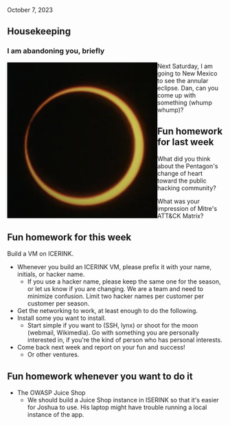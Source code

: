 
October 7, 2023

## Housekeeping

### I am abandoning you, briefly
<!-- markdownlint-disable MD033 -->
<img src="../images/annular-eclipse.png" alt="drawing" width="350" alt="annular eclipse" style="float: left"/>
Next Saturday, I am going to New Mexico to see the annular eclipse. Dan, can you come up with something (whump whump)?

## Fun homework for last week

What did you think about the Pentagon's change of heart toward the public hacking community?

What was your impression of Mitre's ATT&CK Matrix?

## Fun homework for this week

Build a VM on ICERINK.

- Whenever you build an ICERINK VM, please prefix it with your name, initials, or hacker name.
  - If you use a hacker name, please keep the same one for the season, or let us know if you are changing. We are a team and need to minimize confusion. Limit two hacker names per customer per customer per season.
- Get the networking to work, at least enough to do the following.
- Install some you want to install.
  - Start simple if you want to (SSH, lynx) or shoot for the moon (webmail, Wikimedia). Go with something you are personally interested in, if you're the kind of person who has personal interests.
- Come back next week and report on your fun and success!
  - Or other ventures.

## Fun homework whenever you want to do it

- The OWASP Juice Shop
  - We should build a Juice Shop instance in ISERINK so that it's easier for Joshua to use. His laptop might have trouble running a local instance of the app.
